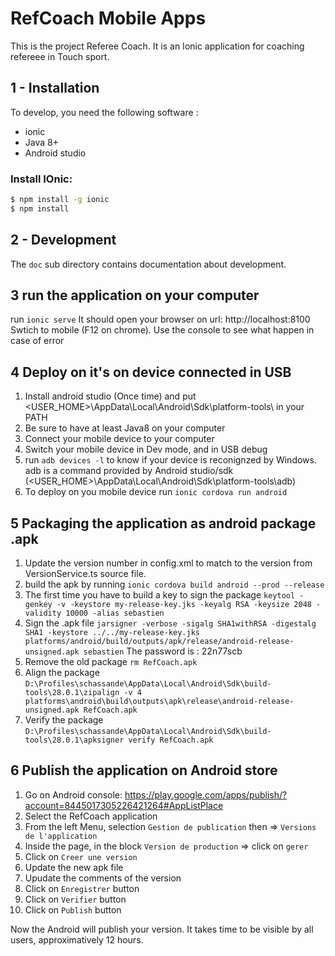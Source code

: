 # RefCoach Mobile Apps

This is the project Referee Coach. It is an Ionic application for coaching refereee in Touch sport.

## 1 - Installation

To develop, you need the following software :

- ionic
- Java 8+
- Android studio

### Install IOnic:

```bash
$ npm install -g ionic
$ npm install
```

## 2 - Development

The `doc` sub directory contains documentation about development.


## 3 run the application on your computer

run `ionic serve`
It should open your browser on url: http://localhost:8100
Swtich to mobile (F12 on chrome). Use the console to see what happen in case of error

## 4 Deploy on it's on device connected in USB

1) Install android studio (Once time) and put <USER_HOME>\AppData\Local\Android\Sdk\platform-tools\ in your PATH
2) Be sure to have at least Java8 on your computer
3) Connect your mobile device to your computer
4) Switch your mobile device in Dev mode, and in USB debug
5) run `adb devices -l` to know if your device is reconignzed by Windows. adb is a command provided by Android studio/sdk  (<USER_HOME>\AppData\Local\Android\Sdk\platform-tools\adb)
6) To deploy on you mobile device run `ionic cordova run android`

## 5 Packaging the application as android package .apk

1) Update the version number in config.xml to match to the version from VersionService.ts source file.
2) build the apk by running `ionic cordova build android --prod --release`
3) The first time you have to build a key to sign the package
`keytool -genkey -v -keystore my-release-key.jks -keyalg RSA -keysize 2048 -validity 10000 -alias sebastien`
4) Sign the .apk file 
`jarsigner -verbose -sigalg SHA1withRSA -digestalg SHA1 -keystore ../../my-release-key.jks platforms/android/build/outputs/apk/release/android-release-unsigned.apk sebastien`
The password is : 22n77scb
5) Remove the old package 
`rm RefCoach.apk`
6) Align the package
`D:\Profiles\schassande\AppData\Local\Android\Sdk\build-tools\28.0.1\zipalign -v 4 platforms\android\build\outputs\apk\release\android-release-unsigned.apk RefCoach.apk`
1) Verify the package
`D:\Profiles\schassande\AppData\Local\Android\Sdk\build-tools\28.0.1\apksigner verify RefCoach.apk`

## 6 Publish the application on Android store

1) Go on Android console: https://play.google.com/apps/publish/?account=8445017305226421264#AppListPlace
2) Select the RefCoach application
3) From the left Menu, selection `Gestion de publication` then => `Versions de l'application`
4) Inside the page, in the block `Version de production` => click on `gerer`
5) Click on `Creer une version`
6) Update the new apk file 
7) Upudate the comments of the version
8) Click on `Enregistrer` button
9) Click on `Verifier` button
10) Click on `Publish` button

Now the Android will publish your version. It takes time to be visible by all users, approximatively 12 hours.
